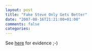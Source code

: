 ```yaml
---
layout: post
title: "Fake Steve Only Gets Better"
date: "2007-08-16T21:21:00+01:00"
comments: false
categories: 
---
```


<p>See <a href="http://fakesteve.blogspot.com/2007/08/pc-mag-says-apple-will-take-over.html">here</a> for evidence ;-)</p>


